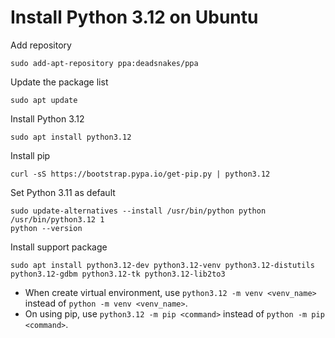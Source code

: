 # Install Python 3.12 on Ubuntu

Add repository

```shell
sudo add-apt-repository ppa:deadsnakes/ppa
```

Update the package list

```shell
sudo apt update
```

Install Python 3.12

```shell
sudo apt install python3.12
```

Install pip

```shell
curl -sS https://bootstrap.pypa.io/get-pip.py | python3.12
```

Set Python 3.11 as default

```shell
sudo update-alternatives --install /usr/bin/python python /usr/bin/python3.12 1
python --version
```

Install support package

```shell
sudo apt install python3.12-dev python3.12-venv python3.12-distutils python3.12-gdbm python3.12-tk python3.12-lib2to3
```

- When create virtual environment, use `python3.12 -m venv <venv_name>` instead of `python -m venv <venv_name>`.
- On using pip, use `python3.12 -m pip <command>` instead of `python -m pip <command>`.
